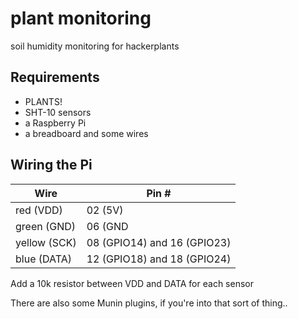 # plant monitoring
soil humidity monitoring for hackerplants

## Requirements
* PLANTS!
* SHT-10 sensors
* a Raspberry Pi
* a breadboard and some wires

## Wiring the Pi

Wire | Pin #
-----|------
red (VDD) | 02 (5V)
green (GND) | 06 (GND
yellow (SCK) | 08 (GPIO14) and 16 (GPIO23)
blue (DATA) | 12 (GPIO18) and 18 (GPIO24)

Add a 10k resistor between VDD and DATA for each sensor

There are also some Munin plugins, if you're into that sort of thing..
